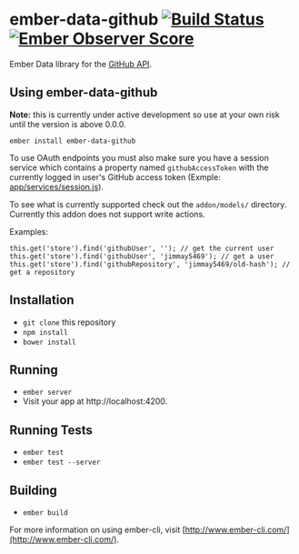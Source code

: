 # ember-data-github [![Build Status](https://travis-ci.org/jimmay5469/ember-data-github.svg?branch=master)](https://travis-ci.org/jimmay5469/ember-data-github) [![Ember Observer Score](http://emberobserver.com/badges/ember-data-github.svg)](http://emberobserver.com/addons/ember-data-github)

Ember Data library for the [GitHub API](https://developer.github.com/v3/).

## Using ember-data-github

**Note:** this is currently under active development so use at your own risk until the version is above 0.0.0.

```
ember install ember-data-github
```

To use OAuth endpoints you must also make sure you have a session service which contains a property named `githubAccessToken` with the currently logged in user's GitHub access token (Exmple: [app/services/session.js](https://github.com/jimmay5469/old-hash/blob/master/app/services/session.js)).

To see what is currently supported check out the `addon/models/` directory.  Currently this addon does not support write actions.

Examples:
```
this.get('store').find('githubUser', ''); // get the current user
this.get('store').find('githubUser', 'jimmay5469'); // get a user
this.get('store').find('githubRepository', 'jimmay5469/old-hash'); // get a repository
```

## Installation

* `git clone` this repository
* `npm install`
* `bower install`

## Running

* `ember server`
* Visit your app at http://localhost:4200.

## Running Tests

* `ember test`
* `ember test --server`

## Building

* `ember build`

For more information on using ember-cli, visit [http://www.ember-cli.com/](http://www.ember-cli.com/).
